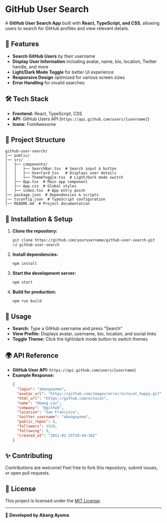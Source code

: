 # GitHub User Search

A **GitHub User Search App** built with **React, TypeScript, and CSS**, allowing users to search for GitHub profiles and view relevant details.

## 🚀 Features

- **Search GitHub Users** by their username
- **Display User Information** including avatar, name, bio, location, Twitter handle, and more
- **Light/Dark Mode Toggle** for better UI experience
- **Responsive Design** optimized for various screen sizes
- **Error Handling** for invalid searches

## 🛠 Tech Stack

- **Frontend:** React, TypeScript, CSS
- **API:** GitHub Users API (`https://api.github.com/users/{username}`)
- **Icons:** FontAwesome

## 📂 Project Structure

```
github-user-search/
│── public/
│── src/
│   ├── components/
│   │   ├── SearchBar.tsx  # Search input & button
│   │   ├── UserCard.tsx   # Displays user details
│   │   ├── ThemeToggle.tsx  # Light/Dark mode switch
│   ├── App.tsx  # Main app component
│   ├── App.css  # Global styles
│   ├── index.tsx  # App entry point
│── package.json  # Dependencies & scripts
│── tsconfig.json  # TypeScript configuration
│── README.md  # Project documentation
```

## 🔧 Installation & Setup

1. **Clone the repository:**

   ```sh
   git clone https://github.com/yourusername/github-user-search.git
   cd github-user-search
   ```

2. **Install dependencies:**

   ```sh
   npm install
   ```

3. **Start the development server:**

   ```sh
   npm start
   ```

4. **Build for production:**

   ```sh
   npm run build
   ```

## 📌 Usage

- **Search:** Type a GitHub username and press "Search"
- **View Profile:** Displays avatar, username, bio, location, and social links
- **Toggle Theme:** Click the light/dark mode button to switch themes

## 🌍 API Reference

- **GitHub User API:** `https://api.github.com/users/{username}`
- **Example Response:**
  ```json
  {
    "login": "abangayoma",
    "avatar_url": "https://github.com/images/error/octocat_happy.gif",
    "html_url": "https://github.com/octocat",
    "name": "Abang Laz",
    "company": "@github",
    "location": "San Francisco",
    "twitter_username": "abangayoma",
    "public_repos": 8,
    "followers": 3938,
    "following": 9,
    "created_at": "2011-01-25T18:44:36Z"
  }
  ```

## ✨ Contributing

Contributions are welcome! Feel free to fork this repository, submit issues, or open pull requests.

## 📝 License

This project is licensed under the [MIT License](LICENSE).

---

🚀 **Developed by Abang Ayoma**
